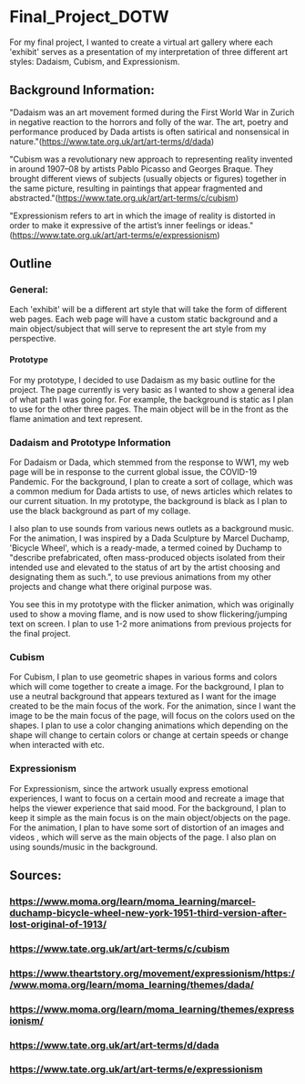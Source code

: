 # Final_Project_DOTW
For my final project, I wanted to create a virtual art gallery where each 'exhibit' serves as a presentation of my interpretation of three different art styles: Dadaism, Cubism, and Expressionism. 

## Background Information:
"Dadaism was an art movement formed during the First World War in Zurich in negative reaction to the horrors and folly of the war. The art, poetry and performance produced by Dada artists is often satirical and nonsensical in nature."(https://www.tate.org.uk/art/art-terms/d/dada)

"Cubism was a revolutionary new approach to representing reality invented in around 1907–08 by artists Pablo Picasso and Georges Braque. They brought different views of subjects (usually objects or figures) together in the same picture, resulting in paintings that appear fragmented and abstracted."(https://www.tate.org.uk/art/art-terms/c/cubism)

"Expressionism refers to art in which the image of reality is distorted in order to make it expressive of the artist’s inner feelings or ideas."(https://www.tate.org.uk/art/art-terms/e/expressionism)


## Outline
### General:
Each 'exhibit' will be a different art style that will take the form of different web pages. Each web page will have a custom static background and a main object/subject that will serve to represent the art style from my perspective.
#### Prototype
For my prototype, I decided to use Dadaism as my basic outline for the project. The page currently is very basic as I wanted to show a general idea of what path I was going for. For example, the background is static as I plan to use for the other three pages. The main object will be in the front as the flame animation and text represent.
 

### Dadaism and Prototype Information
For Dadaism or Dada, which stemmed from the response to WW1, my web page will be in response to the current global issue, the COVID-19 Pandemic. For the background, I plan to create a sort of collage, which was a common medium for Dada artists to use, of news articles which relates to our current situation. In my prototype, the background is black as I plan to use the black background as part of my collage. 

I also plan to use sounds from various news outlets as a background music. For the animation, I was inspired by a Dada Sculpture by Marcel Duchamp, 'Bicycle Wheel', which is a ready-made, a termed coined by Duchamp  to "describe prefabricated, often mass-produced objects isolated from their intended use and elevated to the status of art by the artist choosing and designating them as such.", to use previous animations from my other projects and change what there original purpose was.

You see this in my prototype with the flicker animation, which was originally used to show a moving flame, and is now used to show flickering/jumping  text on screen. I plan to use 1-2 more animations from previous projects for the final project.

### Cubism
For Cubism, I plan to use geometric shapes in various forms and colors which will come together to create a image. For the background, I plan to use a neutral background that appears textured as I want for the image created to be the main focus of the work. For the animation, since I want the image to be the main focus of the page, will focus on the colors used on the shapes. I plan to use a color changing animations which depending on the shape will change to certain colors or change at certain speeds or change when interacted with etc. 

### Expressionism
For Expressionism, since the artwork usually express emotional experiences, I want to focus on a certain mood and recreate a image that helps the viewer experience that said mood. For the background, I plan to keep it simple as the main focus is on the main object/objects on the page. For the animation, I plan to have some sort of distortion of an images and videos , which will serve as the main objects of the page. I also plan on using sounds/music in the background. 

## Sources:
### https://www.moma.org/learn/moma_learning/marcel-duchamp-bicycle-wheel-new-york-1951-third-version-after-lost-original-of-1913/
### https://www.tate.org.uk/art/art-terms/c/cubism
### https://www.theartstory.org/movement/expressionism/https://www.moma.org/learn/moma_learning/themes/dada/
### https://www.moma.org/learn/moma_learning/themes/expressionism/
### https://www.tate.org.uk/art/art-terms/d/dada
### https://www.tate.org.uk/art/art-terms/e/expressionism


